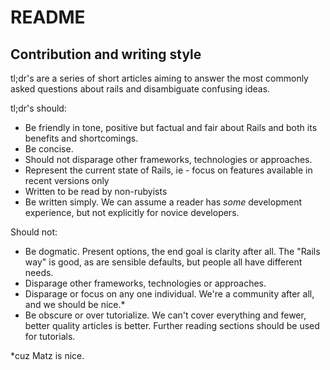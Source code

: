 # README

## Contribution and writing style

tl;dr's are a series of short articles aiming to answer the most commonly asked questions about rails and disambiguate confusing ideas. 

tl;dr's should:

- Be friendly in tone, positive but factual and fair about Rails and both its benefits and shortcomings.
- Be concise.
- Should not disparage other frameworks, technologies or approaches.
- Represent the current state of Rails, ie - focus on features available in recent versions only
- Written to be read by non-rubyists
- Be written simply. We can assume a reader has _some_ development experience, but not explicitly for novice developers.

Should not:
- Be dogmatic. Present options, the end goal is clarity after all. The "Rails way" is good, as are sensible defaults, but people all have different needs.
- Disparage other frameworks, technologies or approaches.
- Disparage or focus on any one individual. We're a community after all, and we should be nice.*
- Be obscure or over tutorialize. We can't cover everything and fewer, better quality articles is better. Further reading sections should be used for tutorials.





*cuz Matz is nice.